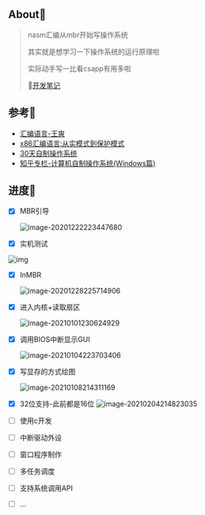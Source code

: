 ## About🍕

> nasm汇编从mbr开始写操作系统
>
> 其实就是想学习一下操作系统的运行原理啦
>
> 实际动手写一比看csapp有用多啦
>
> 🎁[开发笔记](https://github.com/fzf404/Tech_Note/tree/master/Linux/MakeSystem)

## 参考🚨

- [汇编语言-王爽](https://book.douban.com/subject/25726019/)
- [x86汇编语言:从实模式到保护模式](https://book.douban.com/subject/20492528/)
- [30天自制操作系统](https://book.douban.com/subject/11530329/)
- [知乎专栏-计算机自制操作系统(Windows篇)](https://www.zhihu.com/column/c_1193254878150045696)

## 进度🚊

- [x] MBR引导

  ![image-20201222223447680](https://gitee.com/nmdfzf404/Image-hosting/raw/master/2020/20201222223447.png)

- [x] 实机测试
  

![img](https://gitee.com/nmdfzf404/Image-hosting/raw/master/2020/20201228160105.jpg)

- [x] InMBR

  ![image-20201228225714906](https://gitee.com/nmdfzf404/Image-hosting/raw/master/2020/20201228225714.png)

- [x] 进入内核+读取扇区

  ![image-20210101230624929](https://gitee.com/nmdfzf404/Image-hosting/raw/master/2020/20210108154733.png)

- [x] 调用BIOS中断显示GUI

  ![image-20210104223703406](https://gitee.com/nmdfzf404/Image-hosting/raw/master/2020/20210104223710.png)
  
- [x] 写显存的方式绘图

  ![image-20210108214311169](https://gitee.com/nmdfzf404/Image-hosting/raw/master/2020/20210108214311.png)

- [x] 32位支持-此前都是16位
  ![image-20210204214823035](https://gitee.com/nmdfzf404/Image-hosting/raw/master/2021/image-20210204214823035.png)

- [ ] 使用c开发

- [ ] 中断驱动外设

- [ ] 窗口程序制作

- [ ] 多任务调度

- [ ] 支持系统调用API

- [ ] …